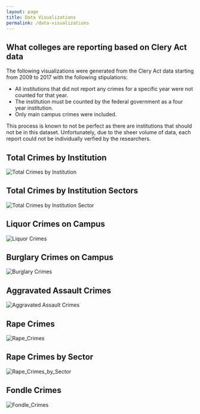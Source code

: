 ```yaml
---
layout: page
title: Data Visualizations
permalink: /data-visualizations
---
```


## What colleges are reporting based on Clery Act data

The following visualizations were generated from the Clery Act data starting from 2009 to 2017 with the following stipulations:

- All institutions that did not report any crimes for a specific year were not counted for that year.
- The institution must be counted by the federal government as a four year institution.
- Only main campus crimes were included.

This process is known to not be perfect as there are institutions that should not be in this dataset. Unfortunately, due to the sheer volume of data, each report could not be individually verfied by the researchers.

## Total Crimes by Institution
![Total Crimes by Institution](/images/Total_Crimes.png)

## Total Crimes by Institution Sectors
![Total Crimes by Institution Sector](/images/Total_Sector_Crimes.png)

## Liquor Crimes on Campus
![Liquor Crimes](/images/Liquor_Crimes.png)

## Burglary Crimes on Campus
![Burglary Crimes](/images/Burglary_Crimes.png)

## Aggravated Assault Crimes
![Aggravated Assault Crimes](/images/Agg_Assault_Crimes.png)

## Rape Crimes
![Rape_Crimes](/images/Rape_Crimes.png)

## Rape Crimes by Sector
![Rape_Crimes_by_Sector](/images/Sector_Rape_Crimes.png)

## Fondle Crimes
![Fondle_Crimes](/images/Fondle_Crimes.png)
